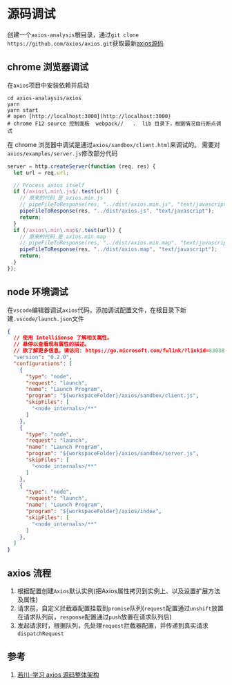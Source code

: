 # 源码调试

创建一个`axios-analysis`根目录，通过`git clone https://github.com/axios/axios.git`获取最新[axios源码](https://github.com/axios/axios)

## chrome 浏览器调试

在`axios`项目中安装依赖并启动

```shell
cd axios-analaysis/axios
yarn
yarn start
# open [http://localhost:3000](http://localhost:3000)
# chrome F12 source 控制面板  webpack//   .  lib 目录下，根据情况自行断点调试
```

在 chrome 浏览器中调试是通过`axios/sandbox/client.html`来调试的。
需要对`axios/examples/server.js`修改部分代码

```js
server = http.createServer(function (req, res) {
  let url = req.url;

  // Process axios itself
  if (/axios\.min\.js$/.test(url)) {
    // 原来的代码 是 axios.min.js
    // pipeFileToResponse(res, "../dist/axios.min.js", "text/javascript");
    pipeFileToResponse(res, "../dist/axios.js", "text/javascript");
    return;
  }
  if (/axios\.min\.map$/.test(url)) {
    // 原来的代码 是 axios.min.map
    // pipeFileToResponse(res, "../dist/axios.min.map", "text/javascript");
    pipeFileToResponse(res, "../dist/axios.map", "text/javascript");
    return;
  }
});

```

## node 环境调试

在`vscode`编辑器调试`axios`代码，添加调试配置文件，在根目录下新建`.vscode/launch.json`文件

```json
{
  // 使用 IntelliSense 了解相关属性。 
  // 悬停以查看现有属性的描述。
  // 欲了解更多信息，请访问: https://go.microsoft.com/fwlink/?linkid=830387
  "version": "0.2.0",
  "configurations": [
    {
      "type": "node",
      "request": "launch",
      "name": "Launch Program",
      "program": "${workspaceFolder}/axios/sandbox/client.js",
      "skipFiles": [
        "<node_internals>/**"
      ]
    },
    {
      "type": "node",
      "request": "launch",
      "name": "Launch Program",
      "program": "${workspaceFolder}/axios/sandbox/server.js",
      "skipFiles": [
        "<node_internals>/**"
      ]
    },
    {
      "type": "node",
      "request": "launch",
      "name": "Launch Program",
      "program": "${workspaceFolder}/axios/index",
      "skipFiles": [
        "<node_internals>/**"
      ]
    },
  ]
}
```

## axios 流程

1. 根据配置创建`Axios`默认实例(把Axios属性拷贝到实例上、以及设置扩展方法及属性)
2. 请求前，自定义拦截器配置挂载到`promise`队列(`request`配置通过`unshift`放置在请求队列前，`response`配置通过`push`放置在请求队列后)
3. 发起请求时，根据队列，先处理`request`拦截器配置，并传递到真实请求`dispatchRequest`

## 参考

1. [若川-学习 axios 源码整体架构](https://lxchuan12.gitee.io/axios/#_1-%E5%89%8D%E8%A8%80)
